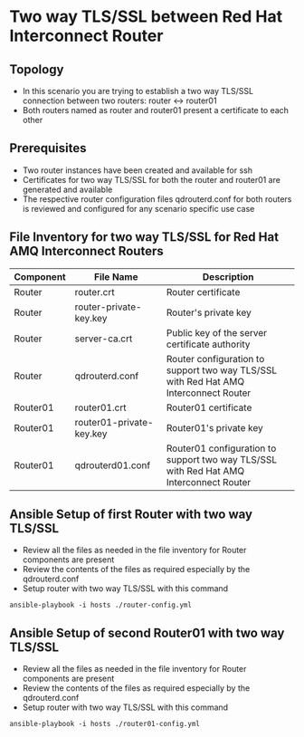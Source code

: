 # Two way TLS/SSL between Red Hat Interconnect Router

## Topology
* In this scenario you are trying to establish a two way TLS/SSL connection between two routers: router <-> router01
* Both routers named as router and router01 present a certificate to each other

## Prerequisites
* Two router instances have been created and available for ssh
* Certificates for two way TLS/SSL for both the router and router01 are generated and available
* The respective router configuration files qdrouterd.conf for both routers is reviewed and configured for any scenario specific use case

## File Inventory for two way TLS/SSL for Red Hat AMQ Interconnect Routers
|Component|File Name|Description|
|---|---|---|
|Router|router.crt| Router certificate |
|Router|router-private-key.key| Router's private key |
|Router|server-ca.crt| Public key of the server certificate authority |
|Router|qdrouterd.conf| Router configuration to support two way TLS/SSL with Red Hat AMQ Interconnect Router|
|Router01|router01.crt| Router01 certificate |
|Router01|router01-private-key.key| Router01's private key |
|Router01|qdrouterd01.conf| Router01 configuration to support two way TLS/SSL with Red Hat AMQ Interconnect Router|

## Ansible Setup of first Router with two way TLS/SSL
* Review all the files as needed in the file inventory for Router components are present
* Review the contents of the files as required especially by the qdrouterd.conf
* Setup router with two way TLS/SSL with this command
```shell
ansible-playbook -i hosts ./router-config.yml
```

## Ansible Setup of second Router01 with two way TLS/SSL
* Review all the files as needed in the file inventory for Router components are present
* Review the contents of the files as required especially by the qdrouterd.conf
* Setup router with two way TLS/SSL with this command
```shell
ansible-playbook -i hosts ./router01-config.yml
```